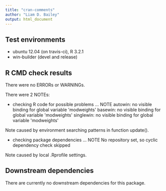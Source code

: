 ```yaml
---
title: "cran-comments"
author: "Liam D. Bailey"
output: html_document
---
```


## Test environments
* ubuntu 12.04 (on travis-ci), R 3.2.1
* win-builder (devel and release)

## R CMD check results

There were no ERRORs or WARNINGs.

There were 2 NOTEs:

* checking R code for possible problems ... NOTE
autowin: no visible binding for global variable 'modweights'
basewin: no visible binding for global variable 'modweights'
singlewin: no visible binding for global variable 'modweights'

Note caused by environment searching patterns in function update().

* checking package dependencies ... NOTE
  No repository set, so cyclic dependency check skipped
  
Note caused by local .Rprofile settings.

## Downstream dependencies
There are currently no downstream dependencies for this package.
